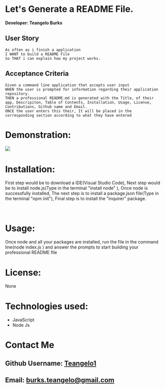 # Let's Generate a README File.

**Developer: Teangelo Burks**

## User Story
```
As often as i finish a application
I WANT to build a README File
So THAT i can explain how my project works.
```


## Acceptance Criteria 

```
Given a command line application that accepts user input 
WHEN the user is prompted for information regarding their application repository.
THEN a professional README.md is generated with the Title, of their app, Descripiton, Table of Contents, Installation, Usage, License, Contributions, Github name and Email.
ONCE the user enters this their, It will be placed in the corresponding section according to what they have entered
```

# Demonstration: 
![](Demonstration/README.gif)
&nbsp;


# Installation:
First step would be to download a IDE(Visual Studio Code), Next step would be to install node.js(Type in the terminal "install node" ), Once node is successfully installed, The next step is to install a package.json file(Type in the terminal "npm init"), Final step is to install the "inquirer" package.

&nbsp;

# Usage:

Once node and all your packages are installed, run the file in the command line(node index.js ) and answer the prompts to start building your professional README file

# License:
None

# Technologies used:

* JavaScript
* Node Js
&nbsp;


# Contact Me
## Github Username: [Teangelo1](https://github.com/Teangelo1)
## Email: burks.teangelo@gmail.com